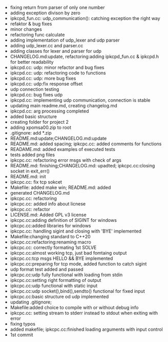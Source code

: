 - fixing return from parser of only one number
- adding exception divison by zero
- ipkcpd_fun.cc: udp_communication(): catching exception the right way
- refaktor & bug fixes
- minor changes
- refactoring func calculate
- adding implementation of udp_lexer and udp parser
- adding udp_lexer.cc and parser.cc
- adding classes for lexer and parser for udp
- CHANGELOG.md:update, refactoring:adding ipkcpd_fun.cc & ipkcpd.h for better readability
- ipkcpd.cc: udp: minor refactor and bug fixes
- ipkcpd.cc: udp: refactoring code to functions
- ipkcpd.cc: udp: more bug fixes
- ipkcpd.cc: udp:fix response offset
- udp connection testing
- ipkcpd.cc: bug fixes udp
- ipkcpd.cc: implementing udp communication, connection is stable
- updating main readme.md, creating changelog.md
- ipkcpd.cc: arg processing completed
- added basic structure
- creating folder for project 2
- adding xpomsa00.zip to root
- .gitignore: add *.zip
- README.md:update;CHANGELOG.md:update
- README.md: added spacing; ipkcpc.cc: added comments for functions
- READAME.md: added examples of executed tests
- tests added png files
- ipkcpc.cc: refactoring error msgs  with check of args
- README.md: finishing;CHANGELOG.md: upadted; ipkcpc.cc:closing socket in exit_err()
- README.md: init
- ipkcpc.cc: fix tcp sokcet
- Makefile: added make win; README.md: added
- generated CHANGELOG.md
- ipkcpc.cc: refactoring
- ipkcpc.cc: added info about licnese
- ipkcpc.cc: refactor
- LICENSE.md: Added GPL v3 license
- ipkcpc.cc:adding definition of SIGINT for windows
- ipkcpc.cc:added libraries for windows
- ipkcpc.cc: handling sigint and closing with 'BYE' implemented
- Makefile:changing standard to C++20
- ipkcpc.cc:refactoring:renaming macro
- ipkcpc.cc: correctly formating 1st SOLVE
- ipkcpc.cc:almost working tcp, just bad fomtaing output
- ipkcpc.cc:tcp msgs HELLO && BYE implemented
- ipkcpc.cc:preparing for tcp mode, added function to catch sigint
- udp format test added and passed
- ipkcpc.cc:udp fully functional with loading from stdin
- ipkcpc.cc:setting right formatting of output
- ipkcpc.cc:udp functional with static input
- ipkcpc.cc:udp socket(),bind(),sendto() functional for fixed input
- ipkcpc.cc:basic structure od udp implemented
- updating .gitignore;
- Makefile:added choice to compile with or without debug info
- ipkcpc.cc: setting stream to stderr instead to stdout when exiting with error
- fixing typos
- added makefile; ipkcpc.cc:finished loading arguments with input control
- 1st commit
